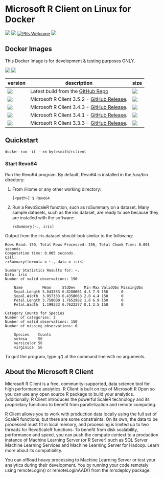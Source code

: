 # Microsoft R Client on Linux for Docker

[![](https://img.shields.io/github/license/mashape/apistatus.svg)](https://github.com/SaschaDittmann/docker-images-rclient)
[![](https://img.shields.io/github/tag/SaschaDittmann/docker-images-rclient.svg)](https://github.com/SaschaDittmann/docker-images-rclient)
[![PRs Welcome](https://img.shields.io/badge/PRs-welcome-brightgreen.svg?style=flat-square)](http://makeapullrequest.com)
[![](https://ga4gh.azurewebsites.net/api?repo=docker-images-rclient)](https://github.com/SaschaDittmann/gaforgithub)

## Docker Images

This Docker Image is for development & testing purposes ONLY.

[![](https://img.shields.io/docker/pulls/bytesmith/rclient.svg)](https://hub.docker.com/r/bytesmith/rclient)
[![](https://img.shields.io/docker/automated/bytesmith/rclient.svg)](https://hub.docker.com/r/bytesmith/rclient/builds)

version          | description                               | size 
---------------- | ----------------------------------------- | ------
[![](https://images.microbadger.com/badges/version/bytesmith/rclient.svg)](https://hub.docker.com/r/bytesmith/rclient) | Latest build from the [GitHub Repo](https://github.com/SaschaDittmann/docker-images-rclient) | [![](https://images.microbadger.com/badges/image/bytesmith/rclient.svg)](https://microbadger.com/images/bytesmith/rclient)
[![](https://images.microbadger.com/badges/version/bytesmith/rclient:3.5.2.svg)](https://hub.docker.com/r/bytesmith/rclient) | Microsoft R Client 3.5.2 - [GitHub Release](https://github.com/SaschaDittmann/docker-images-rclient/releases/tag/3.5.2).  | [![](https://images.microbadger.com/badges/image/bytesmith/rclient:3.5.2.svg)](https://microbadger.com/images/bytesmith/rclient:3.5.2)
[![](https://images.microbadger.com/badges/version/bytesmith/rclient:3.4.3.svg)](https://hub.docker.com/r/bytesmith/rclient) | Microsoft R Client 3.4.3 - [GitHub Release](https://github.com/SaschaDittmann/docker-images-rclient/releases/tag/3.4.3).  | [![](https://images.microbadger.com/badges/image/bytesmith/rclient:3.4.3.svg)](https://microbadger.com/images/bytesmith/rclient:3.4.3)
[![](https://images.microbadger.com/badges/version/bytesmith/rclient:3.4.1.svg)](https://hub.docker.com/r/bytesmith/rclient) | Microsoft R Client 3.4.1 - [GitHub Release](https://github.com/SaschaDittmann/docker-images-rclient/releases/tag/3.4.1).  | [![](https://images.microbadger.com/badges/image/bytesmith/rclient:3.4.1.svg)](https://microbadger.com/images/bytesmith/rclient:3.4.1)
[![](https://images.microbadger.com/badges/version/bytesmith/rclient:3.3.3.svg)](https://hub.docker.com/r/bytesmith/rclient) | Microsoft R Client 3.3.3 - [GitHub Release](https://github.com/SaschaDittmann/docker-images-rclient/releases/tag/3.3.3).  | [![](https://images.microbadger.com/badges/image/bytesmith/rclient:3.3.3.svg)](https://microbadger.com/images/bytesmith/rclient:3.3.3)

## Quickstart

```
docker run -it --rm bytesmith/rclient
```

### Start Revo64

Run the Revo64 program. By default, Revo64 is installed in the /usr/bin directory:

1. From /Home or any other working directory:
    ```
    [<path>] $ Revo64
    ```

2. Run a RevoScaleR function, such as rxSummary on a dataset. Many sample datasets, such as the iris dataset, are ready to use because they are installed with the software:
    ```
    rxSummary(~., iris)
    ```

Output from the iris dataset should look similar to the following:

```
Rows Read: 150, Total Rows Processed: 150, Total Chunk Time: 0.001 seconds
Computation time: 0.005 seconds.
Call:
rxSummary(formula = ~., data = iris)

Summary Statistics Results for: ~.
Data: iris
Number of valid observations: 150

    Name         Mean     StdDev    Min Max ValidObs MissingObs
    Sepal.Length 5.843333 0.8280661 4.3 7.9 150      0
    Sepal.Width  3.057333 0.4358663 2.0 4.4 150      0
    Petal.Length 3.758000 1.7652982 1.0 6.9 150      0
    Petal.Width  1.199333 0.7622377 0.1 2.5 150      0

Category Counts for Species
Number of categories: 3
Number of valid observations: 150
Number of missing observations: 0

    Species    Counts
    setosa     50
    versicolor 50
    virginica  50
```

To quit the program, type *q()* at the command line with no arguments.

## About the Microsoft R Client

Microsoft R Client is a free, community-supported, data science tool for high performance analytics. R Client is built on top of Microsoft R Open so you can use any open source R package to build your analytics. Additionally, R Client introduces the powerful ScaleR technology and its proprietary functions to benefit from parallelization and remote computing.

R Client allows you to work with production data locally using the full set of ScaleR functions, but there are some constraints. On its own, the data to be processed must fit in local memory, and processing is limited up to two threads for RevoScaleR functions. To benefit from disk scalability, performance and speed, you can push the compute context to a production instance of Machine Learning Server (or R Server) such as SQL Server Machine Learning Services and Machine Learning Server for Hadoop. Learn more about its compatibility.

You can offload heavy processing to Machine Learning Server or test your analytics during their development. You by running your code remotely using remoteLogin() or remoteLoginAAD() from the mrsdeploy package.
